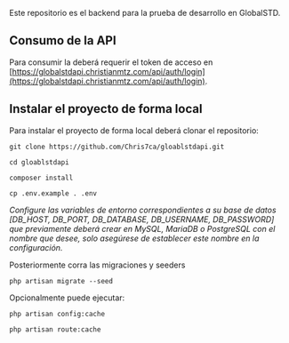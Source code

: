 Este repositorio es el backend para la prueba de desarrollo en GlobalSTD.

## Consumo de la API

Para consumir la deberá requerir el token de acceso en [https://globalstdapi.christianmtz.com/api/auth/login](https://globalstdapi.christianmtz.com/api/auth/login).

## Instalar el proyecto de forma local

Para instalar el proyecto de forma local deberá clonar el repositorio:

```git clone https://github.com/Chris7ca/gloablstdapi.git```

```cd gloablstdapi```

```composer install```

```cp .env.example . .env```
 
*Configure las variables de entorno correspondientes a su base de datos [DB_HOST, DB_PORT, DB_DATABASE, DB_USERNAME, DB_PASSWORD] que previamente deberá crear en MySQL, MariaDB o PostgreSQL con el nombre que desee, solo asegúrese de establecer este nombre en la configuración.*

Posteriormente corra las migraciones y seeders

```php artisan migrate --seed```

Opcionalmente puede ejecutar:

```php artisan config:cache```

```php artisan route:cache``` 
